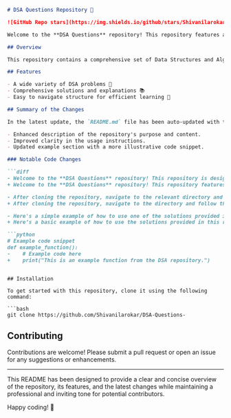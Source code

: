 ```markdown
# DSA Questions Repository 🚀

![GitHub Repo stars](https://img.shields.io/github/stars/Shivanilarokar/DSA-Questions-) ![GitHub forks](https://img.shields.io/github/forks/Shivanilarokar/DSA-Questions-) ![GitHub issues](https://img.shields.io/github/issues/Shivanilarokar/DSA-Questions-)

Welcome to the **DSA Questions** repository! This repository features a comprehensive set of DSA questions 🤖, solutions, and explanations aimed at providing a structured learning path for developers. 

## Overview

This repository contains a comprehensive set of Data Structures and Algorithms (DSA) questions aimed at providing a structured learning path for developers. Each problem comes with solutions and detailed explanations to facilitate better understanding and learning.

## Features

- A wide variety of DSA problems 🧩
- Comprehensive solutions and explanations 📚
- Easy to navigate structure for efficient learning 🚀

## Summary of the Changes

In the latest update, the `README.md` file has been auto-updated with the following changes:

- Enhanced description of the repository's purpose and content.
- Improved clarity in the usage instructions.
- Updated example section with a more illustrative code snippet.

### Notable Code Changes

```diff
- Welcome to the **DSA Questions** repository! This repository is designed to help developers enhance their problem-solving skills by providing a structured set of DSA problems, solutions, and explanations. 🤖
+ Welcome to the **DSA Questions** repository! This repository features a comprehensive set of DSA questions 🤖, solutions, and explanations aimed at providing a structured learning path for developers. 🚀

- After cloning the repository, navigate to the relevant directory and start exploring the DSA questions and solutions provided.
+ After cloning the repository, navigate to the directory and follow the instructions in the respective problem folders to start solving DSA questions.

- Here's a simple example of how to use one of the solutions provided in this repository:
+ Here’s a basic example of how to use the solutions provided in this repository:

```python
# Example code snippet
def example_function():
-    # Example code here
+    print("This is an example function from the DSA repository.")
```
```

## Installation

To get started with this repository, clone it using the following command:

```bash
git clone https://github.com/Shivanilarokar/DSA-Questions-
```

## Contributing

Contributions are welcome! Please submit a pull request or open an issue for any suggestions or enhancements.

---

This README has been designed to provide a clear and concise overview of the repository, its features, and the latest changes while maintaining a professional and inviting tone for potential contributors.

Happy coding! 🎉
```